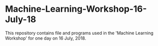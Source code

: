 # Machine-Learning-Workshop-16-July-18
This repository contains file and programs used in the 'Machine Learning Workshop' for one day on 16 July, 2018.
